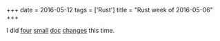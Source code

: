 +++
date = 2016-05-12
tags = ['Rust']
title = "Rust week of 2016-05-06"
+++

I did [four][] [small][] [doc][] [changes] this time.

  [four]: https://github.com/rust-lang/rust/pull/33603
  [small]: https://github.com/rust-lang/rust/pull/33604
  [doc]: https://github.com/rust-lang/rust/pull/33605
  [changes]: https://github.com/rust-lang/rust/pull/33606

